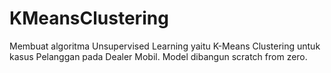 # KMeansClustering
Membuat algoritma Unsupervised Learning yaitu K-Means Clustering untuk kasus Pelanggan pada Dealer Mobil. Model dibangun scratch from zero.
